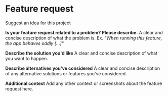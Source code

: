 # Feature request

Suggest an idea for this project

**Is your feature request related to a problem? Please describe.**
A clear and concise description of what the problem is. Ex. _"When running this feature, the app behaves oddly [...]"_

**Describe the solution you'd like**
A clear and concise description of what you want to happen.

**Describe alternatives you've considered**
A clear and concise description of any alternative solutions or features you've considered.

**Additional context**
Add any other context or screenshots about the feature request here.
